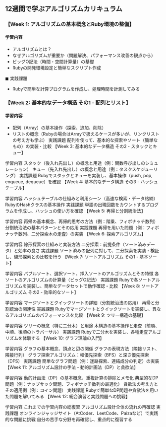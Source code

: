 ## 12週間で学ぶアルゴリズムカリキュラム  
### 【Week 1: アルゴリズムの基本概念とRuby環境の整備】  

#### 学習内容
- アルゴリズムとは？  
- なぜアルゴリズムが重要か（問題解決、パフォーマンス改善の観点から）
- ビッグO記法（時間・空間計算量）の基礎
- Rubyの開発環境設定と簡単なスクリプト作成

◼︎ 実践課題
- Rubyで簡単な計算プログラムを作成し、処理時間を計測してみる

### 【Week 2: 基本的なデータ構造 その1 - 配列とリスト】

#### 学習内容
- 配列（Array）の基本操作（探索、追加、削除）
- リストの概念（Rubyの場合はArrayで扱えるケースが多いが、リンクリストの考え方も学ぶ）
実践課題
配列を使って、基本的な探索やソート（簡単なもの）の実装・比較
【Week 3: 基本的なデータ構造 その2 - スタックとキュー】

学習内容
スタック（後入れ先出し）の概念と用途（例：関数呼び出しのシミュレーション）
キュー（先入れ先出し）の概念と用途（例：タスクスケジューリング）
実践課題
Rubyでスタックとキューを実装し、基本操作（push, pop, enqueue, dequeue）を確認
【Week 4: 基本的なデータ構造 その3 - ハッシュテーブル】

学習内容
ハッシュテーブルの仕組みと利用シーン（高速な検索・データ格納）
RubyのHashクラスの基本操作
実践課題
単語の出現回数をカウントするプログラムを作成し、ハッシュの使い方を確認
【Week 5: 再帰と分割統治法】

学習内容
再帰の基本概念、再帰的思考の方法（例：階乗、フィボナッチ数列）
分割統治法の基本パターンとその応用
実践課題
再帰を用いた問題（例：フィボナッチ数列、二分探索木の走査）の実装
【Week 6: 探索アルゴリズム】

学習内容
線形探索の仕組みと実装方法
二分探索：前提条件（ソート済みデータ）と効率の良さ
実践課題
ソート済みの配列に対して、二分探索を実装・検証し、線形探索との比較を行う
【Week 7: ソートアルゴリズム その1 - 基本ソート】

学習内容
バブルソート、選択ソート、挿入ソートのアルゴリズムとその特徴
各ソートのアルゴリズムの計算量（ビッグO記法）
実践課題
Rubyで各ソートアルゴリズムを実装し、簡単なデータセットで動作確認・比較
【Week 8: ソートアルゴリズム その2 - 効率的なソート】

学習内容
マージソートとクイックソートの詳細（分割統治法の応用）
再帰と分割統治の関連性
実践課題
Rubyでマージソートとクイックソートを実装し、異なるアルゴリズムのパフォーマンスを比較
【Week 9: ツリー構造の基礎】

学習内容
ツリーの概念（特に二分木）と用途
木構造の基本操作と走査（前順、中順、後順のトラバーサル）
実践課題
Rubyで二分木を実装し、各種走査アルゴリズムを体験する
【Week 10: グラフ理論の入門】

学習内容
グラフの基本概念、頂点と辺の関係
グラフの表現方法（隣接リスト、隣接行列）
グラフ探索アルゴリズム：幅優先探索（BFS）と深さ優先探索（DFS）
実践課題
簡単なグラフ問題（例：迷路探索、連結成分の判定）の実装
【Week 11: アルゴリズム設計の手法 - 動的計画法（DP）と貪欲法】

学習内容
動的計画法（DP）の基本概念、重複計算の排除とメモ化
典型的なDP問題（例：ナップサック問題、フィボナッチ数列の最適化）
貪欲法の考え方とその適用例（例：コイン問題）
実践課題
Rubyで簡単なDP問題や貪欲法を用いた問題を解いてみる
【Week 12: 総合演習と実践問題への挑戦】

学習内容
これまでの学習内容の総復習
アルゴリズム設計全体の流れの再確認
実践課題
オンラインジャッジサイト（AtCoder、LeetCode、Paizaなど）で実践的な問題に挑戦
自分の苦手な分野を再確認し、重点的に復習する
